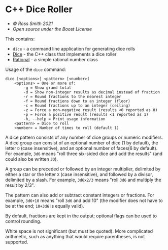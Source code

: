 # C++ Dice Roller #

* _© Ross Smith 2021_
* _Open source under the Boost License_

This contains:

* `dice` - a command line application for generating dice rolls
* [Dice](dice.html) - the C++ class that implements a dice roller
* [Rational](rational.html) - a simple rational number class

Usage of the `dice` command:

```
dice [<options>] <pattern> [<number>]
    <options> = One or more of:
        -g = Show grand total
        -d = Show non-integer results as decimal instead of fraction
        -r = Round fractions to the nearest integer
        -f = Round fractions down to an integer (floor)
        -c = Round fractions up to an integer (ceiling)
        -z = Force a non-negative result (results <0 reported as 0)
        -p = Force a positive result (results <1 reported as 1)
        -h, --help = Print usage information
    <pattern> = Dice to roll
    <number> = Number of times to roll (default 1)
```

A dice pattern consists of any number of dice groups or numeric modifiers. A
dice group can consist of an optional number of dice (1 by default), the
letter `D` (case insensitive), and an optional number of faces(6 by default).
For example, `3d6` means "roll three six-sided dice and add the results"
(and could also be written `3D`).

A group can be preceded or followed by an integer multiplier, delimited by
either a star or the letter `X` (case insensitive), and followed by a
divisor, delimited by a slash. For example, `3d6x2/3` means "roll `3d6` and
multiply the result by 2/3".

The pattern can also add or subtract constant integers or fractions. For
example, `3d6+10` means "roll `3d6` and add 10" (the modifier does not have
to be at the end; `10+3d6` is equally valid).

By default, fractions are kept in the output; optional flags can be used to
control rounding.

White space is not significant (but must be quoted). More complicated
arithmetic, such as anything that would require parentheses, is not
supported.
